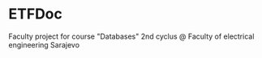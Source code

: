 # ETFDoc
Faculty project for course "Databases" 2nd cyclus @ Faculty of electrical engineering Sarajevo
